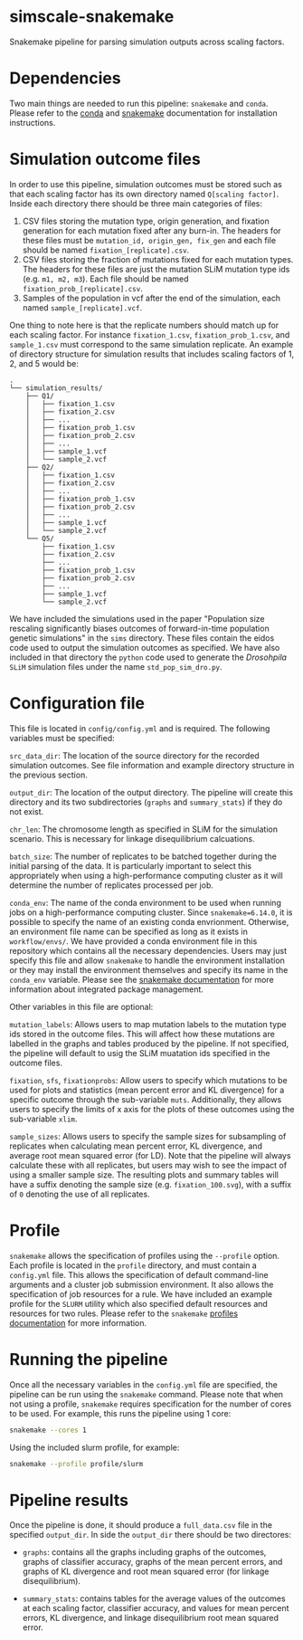 # simscale-snakemake
Snakemake pipeline for parsing simulation outputs across scaling factors.

# Dependencies
Two main things are needed to run this pipeline: `snakemake` and `conda`. Please refer to the [conda](https://conda.io/projects/conda/en/latest/user-guide/install/index.html) and [snakemake](https://snakemake.readthedocs.io/en/stable/getting_started/installation.html) documentation for installation instructions.

# Simulation outcome files
In order to use this pipeline, simulation outcomes must be stored such as that each scaling factor has its own directory named `Q[scaling factor]`. Inside each directory there should be three main categories of files: 
1. CSV files storing the mutation type, origin generation, and fixation generation for each mutation fixed after any burn-in. The headers for these files must be `mutation_id, origin_gen, fix_gen` and each file should be named `fixation_[replicate].csv`.
2. CSV files storing the fraction of mutations fixed for each mutation types. The headers for these files are just the mutation SLiM mutation type ids (e.g. `m1, m2, m3`). Each file should be named `fixation_prob_[replicate].csv`.
3. Samples of the population in vcf after the end of the simulation, each named `sample_[replicate].vcf`.

One thing to note here is that the replicate numbers should match up for each scaling factor. For instance `fixation_1.csv`, `fixation_prob_1.csv`, and `sample_1.csv` must correspond to the same simulation replicate.
An example of directory structure for simulation results that includes scaling factors of 1, 2, and 5 would be:

```.
.
└── simulation_results/
    ├── Q1/
    │   ├── fixation_1.csv
    │   ├── fixation_2.csv
    │   ├── ...
    │   ├── fixation_prob_1.csv
    │   ├── fixation_prob_2.csv
    │   ├── ...
    │   ├── sample_1.vcf
    │   └── sample_2.vcf
    ├── Q2/
    │   ├── fixation_1.csv
    │   ├── fixation_2.csv
    │   ├── ...
    │   ├── fixation_prob_1.csv
    │   ├── fixation_prob_2.csv
    │   ├── ...
    │   ├── sample_1.vcf
    │   └── sample_2.vcf
    └── Q5/
        ├── fixation_1.csv
        ├── fixation_2.csv
        ├── ...
        ├── fixation_prob_1.csv
        ├── fixation_prob_2.csv
        ├── ...
        ├── sample_1.vcf
        └── sample_2.vcf
```

We have included the simulations used in the paper "Population size rescaling significantly biases outcomes of forward-in-time population genetic simulations" in the `sims` directory. These files contain the eidos code used to output the simulation outcomes as specified. We have also included in that directory the `python` code used to generate the *Drosohpila* `SLiM` simulation files under the name `std_pop_sim_dro.py`. 

# Configuration file
This file is located in `config/config.yml` and is required. The following variables must be specified:

`src_data_dir`: The location of the source directory for the recorded simulation outcomes. See file information and example directory structure in the previous section.

`output_dir`: The location of the output directory. The pipeline will create this directory and its two subdirectories (`graphs` and `summary_stats`) if they do not exist.

`chr_len`: The chromosome length as specified in SLiM for the simulation scenario. This is necessary for linkage disequilibrium calcuations.

`batch_size`: The number of replicates to be batched together during the initial parsing of the data. It is particularly important to select this appropriately when using a high-performance computing cluster as it will determine the number of replicates processed per job. 

`conda_env`: The name of the conda environment to be used when running jobs on a high-performance computing cluster. Since `snakemake=6.14.0`, it is possible to specify the name of an existing conda envrionment. Otherwise, an environment file name can be specified as long as it exists in `workflow/envs/`. We have provided a conda environment file in this repository which contains all the necessary dependencies. Users may just specify this file and allow `snakemake` to handle the environment installation or they may install the environment themselves and specify its name in the `conda_env` variable. Please see the [snakemake documentation](https://snakemake.readthedocs.io/en/stable/snakefiles/deployment.html#integrated-package-management) for more information about integrated package management. 

Other variables in this file are optional:

`mutation_labels`: Allows users to map mutation labels to the mutation type ids stored in the outcome files. This will affect how these mutations are labelled in the graphs and tables produced by the pipeline. If not specified, the pipeline will default to usig the SLiM muatation ids specified in the outcome files. 

`fixation`, `sfs`, `fixationprobs`: Allow users to specify which mutations to be used for plots and statistics (mean percent error and KL divergence) for a specific outcome through the sub-variable `muts`. Additionally, they allows users to specify the limits of x axis for the plots of these outcomes using the sub-variable `xlim`. 

`sample_sizes`: Allows users to specify the sample sizes for subsampling of replicates when calculating mean percent error, KL divergence, and average root mean squared error (for LD). Note that the pipeline will always calculate these with all replicates, but users may wish to see the impact of using a smaller sample size. The resulting plots and summary tables will have a suffix denoting the sample size (e.g. `fixation_100.svg`), with a suffix of `0` denoting the use of all replicates.

# Profile 
`snakemake` allows the specification of profiles using the `--profile` option. Each profile is located in the `profile` directory, and must contain a `config.yml` file. This allows the specification of default command-line arguments and a cluster job submission environment. It also allows the specification of job resources for a rule. We have included an example profile for the `SLURM` utility which also specified default resources and resources for two rules. Please refer to the `snakemake` [profiles documentation](https://snakemake.readthedocs.io/en/stable/executing/cli.html#profiles) for more information.

# Running the pipeline

Once all the necessary variables in the `config.yml` file are specified, the pipeline can be run using the `snakemake` command. Please note that when not using a profile, `snakemake` requires specification for the number of cores to be used. For example, this runs the pipeline using 1 core:

```sh
snakemake --cores 1
```

Using the included slurm profile, for example:

```sh
snakemake --profile profile/slurm
```

# Pipeline results
Once the pipeline is done, it should produce a `full_data.csv` file in the specified `output_dir`. In side the `output_dir` there should be two directores:
- `graphs`: contains all the graphs including graphs of the outcomes, graphs of classifier accuracy, graphs of the mean percent errors, and graphs of KL divergence and root mean squared error (for linkage disequilibrium). 

- `summary_stats`: contains tables for the average values of the outcomes at each scaling factor, classifier accuracy, and values for mean percent errors, KL divergence, and linkage disequilibrium root mean squared error.
